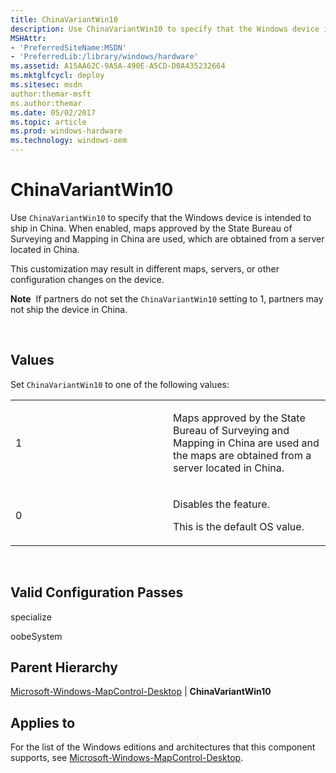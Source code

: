 ```yaml
---
title: ChinaVariantWin10
description: Use ChinaVariantWin10 to specify that the Windows device is intended to ship in China. When enabled, maps approved by the State Bureau of Surveying and Mapping in China are used, which are obtained from a server located in China.
MSHAttr:
- 'PreferredSiteName:MSDN'
- 'PreferredLib:/library/windows/hardware'
ms.assetid: A15AA62C-9A5A-490E-A5CD-D0A435232664
ms.mktglfcycl: deploy
ms.sitesec: msdn
author:themar-msft
ms.author:themar
ms.date: 05/02/2017
ms.topic: article
ms.prod: windows-hardware
ms.technology: windows-oem
---
```


# ChinaVariantWin10


Use `ChinaVariantWin10` to specify that the Windows device is intended to ship in China. When enabled, maps approved by the State Bureau of Surveying and Mapping in China are used, which are obtained from a server located in China.

This customization may result in different maps, servers, or other configuration changes on the device.

**Note**  If partners do not set the `ChinaVariantWin10` setting to 1, partners may not ship the device in China.

 

## Values


Set `ChinaVariantWin10` to one of the following values:

<table>
<colgroup>
<col width="50%" />
<col width="50%" />
</colgroup>
<tbody>
<tr class="odd">
<td><p>1</p></td>
<td><p>Maps approved by the State Bureau of Surveying and Mapping in China are used and the maps are obtained from a server located in China.</p></td>
</tr>
<tr class="even">
<td><p>0</p></td>
<td><p>Disables the feature.</p>
<p>This is the default OS value.</p></td>
</tr>
</tbody>
</table>

 

## Valid Configuration Passes


specialize

oobeSystem

## Parent Hierarchy


[Microsoft-Windows-MapControl-Desktop](microsoft-windows-mapcontrol.md) | **ChinaVariantWin10**

## Applies to


For the list of the Windows editions and architectures that this component supports, see [Microsoft-Windows-MapControl-Desktop](microsoft-windows-mapcontrol.md).

 

 






